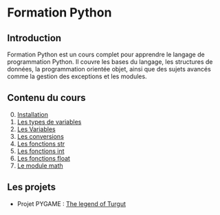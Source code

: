 # Formation Python

## Introduction

Formation Python est un cours complet pour apprendre le langage de programmation Python. Il couvre les bases du langage, les structures de données, la programmation orientée objet, ainsi que des sujets avancés comme la gestion des exceptions et les modules.

## Contenu du cours

0. [Installation](000_installation.py)
1. [Les types de variables](001_les_types_de_variables.py)
2. [Les Variables](002_les_variables.py)
3. [Les conversions](003_les_conversions.py)
4. [Les fonctions str](004_les_fonctions_str.py)
5. [Les fonctions int](005_les_fonctions_int.py)
6. [Les fonctions float](006_les_fonctions_float.py)
7. [Le module math](007_le_module_math.py)

## Les projets

- Projet PYGAME : [The legend of Turgut](001.The%20Legend%20Of%20Turgut%20%5BPygame%5D/README.md)
